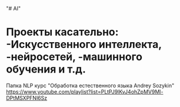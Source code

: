 "# AI" 
# Проекты касательно: -Искусственного интеллекта, -нейросетей, -машинного обучения и т.д.

Папка NLP
курс "Обработка естественного языка
Andrey Sozykin"
https://www.youtube.com/playlist?list=PLtPJ9lKvJ4ohZpMV9Ml-DPtMSXPFNl6Sz
